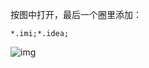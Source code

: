 按图中打开，最后一个圈里添加：

```text
*.imi;*.idea;
```



![img](https://pic3.zhimg.com/80/v2-11b198410dc1d6c20dcef5ede5b6286a_720w.jpg)
